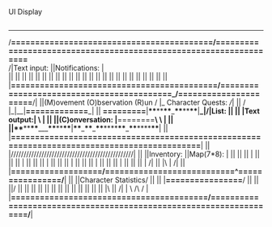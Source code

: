 UI Display

```

```

---

/**==========================================/\==================================================================**\
/|Text input: ||Notifications: |\
|| || ||
|| || ||
|| || ||
|| || ||
|| || ||
|| || ||
|| || ||
|| || ||
|**===========================================\/==========================================\_/======================**/|
||(M)ovement (O)bservation (R)un / |\_ Character Quests: _/_|
|| / |\_\|\_\_|**=============**\_|
|| **=========**|****\*\*****\*\*****\*\*****\_****\*\*****\*\*****\*\*****|**\_|/|List: ||
|| |Text output:| \ \| ||
||(C)onversation: |**========**\ \ | ||
||\*\***\*\***\*\***\_\_\_**\*\***\*\***\*\***|**\*\***\_**\*\***\_****\*\*****\*\*\*\*****\*\*****\_****\*\*****\*\*\*\*****\*\*****\| ||
|**============================================================================================**| ||
|/\/\/\/\/\/\/\/\/\/\/\/\/\/\/\/\/\/\/\/\/\/\/\/\/\/\/\/\/\/\/\/\/\/\/\/\/\/\/\/\/\/\/\/\/\/\/\/\| ||
||Inventory: ||Map(7\*8): | ||
|| || | ||
|| || | ||
|| || | ||
|| || | ||
|| || | ||
|| || | ||
|| || | /|
|| |\ | /|
|| |**\===================/===========================^================/**|
|| ||Character Statistics/ ||
|| |**================**/ ||
|| ||/ ||
|| || ||
|| || ||
|| || ||
|| || ||
|\ || /|
| \ /\ / |
|**\=========================================/==\=================================================================/**|

```

```
